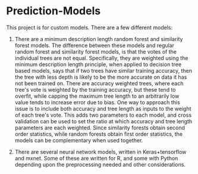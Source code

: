 # Prediction-Models

This project is for custom models. There are a few different models:

1) There are a minimum description length random forest and similarity forest models. The difference between these models and regular random forest and similarity forest models, is that the votes of the individual trees are not equal. Specifically, they are weighted using the minimum description length principle, when applied to decision tree based models, says that if two trees have similar training accuracy, then the tree with less depth is likely to be the more accurate on data it has not been trained on. There are accuracy weighted trees, where each tree's vote is weighted by the training accuracy, but these tend to overfit, while capping the maximum tree length to an arbitrarily low value tends to increase error due to bias. One way to approach this issue is to include both accuracy and tree length as inputs to the weight of each tree's vote. This adds two parameters to each model, and cross validation can be used to set the ratio at which accuracy and tree length parameters are each weighted. Since similarity forests obtain second order statistics, while random forests obtain first order statistics, the models can be complementary when used together.


2) There are several neural network models, written in Keras+tensorflow and mxnet. Some of these are written for R, and some with Python depending upon the preprocessing needed and other considerations. 
